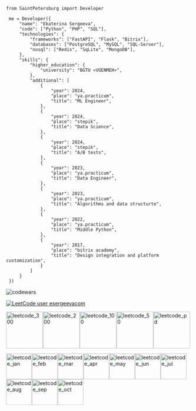 ```
from SaintPetersburg import Developer

 me = Developer({
     "name": "Ekaterina Sergeeva",
     "code": ["Python", "PHP", "SQL"],
     "technologies": {
         "frameworks": ["FastAPI", "Flask", "Bitrix"],
         "databases": ["PostgreSQL", "MySQL", "SQL-Server"],
         "nosql": ["Redis", "SqLite", "MongoDB"],
     },
     "skills": {
         "higher_education": {
             "university": "BGTU «VOENMEH»",
         },
         "additional": [
             {
                 "year": 2024,
                 "place": "ya.practicum",
                 "title": "ML Engineer",
             },
             {
                 "year": 2024,
                 "place": "stepik",
                 "title": "Data Science",
             },
             {
                 "year": 2024,
                 "place": "stepik",
                 "title": "A/B tests",
             },
             {
                 "year": 2023,
                 "place": "ya.practicum",
                 "title": "Data Engineer",
             },
             {
                 "year": 2023,
                 "place": "ya.practicum",
                 "title": "Algorithms and data structurte",
             },
             {
                 "year": 2022,
                 "place": "ya.practicum",
                 "title": "Middle Python",
             },
             {
                 "year": 2017,
                 "place": "bitrix academy",
                 "title": "Design integration and platform customization",
             }
         ]
     }
 })
```

![codewars](https://www.codewars.com/users/esergeevacom/badges/small)

[![LeetCode user esergeevacom](https://img.shields.io/badge/dynamic/json?style=flat&labelColor=black&color=%23ffa116&label=Solved&query=solvedOverTotal&url=https%3A%2F%2Fbadge.xyli.tech/%2Fapi%2Fusers%2Fesergeevacom&logo=leetcode&logoColor=yellow)](https://leetcode.com/esergeevacom/)

<img src="https://assets.leetcode.com/static_assets/marketing/2024.gif" alt="leetcode_300" style="width:100px;" /><img src="https://assets.leetcode.com/static_assets/marketing/2024-200.png" alt="leetcode_200" style="width:100px;" /><img src="https://assets.leetcode.com/static_assets/marketing/2024-100-lg.png" alt="leetcode_100" style="width:100px;" /><img src="https://assets.leetcode.com/static_assets/marketing/2024-50-lg.png" alt="leetcode_50" style="width:100px;" /><img src="https://assets.leetcode.com/static_assets/others/Introduction_to_Pandas_Badge.png" alt="leetcode_pd" style="width:100px;" />


<img src="https://leetcode.com/static/images/badges/dcc-2024-1.png" alt="leetcode_jan" style="width:70px;" /><img src="https://leetcode.com/static/images/badges/dcc-2024-2.png" alt="leetcode_feb" style="width:70px;" /><img src="https://leetcode.com/static/images/badges/dcc-2024-3.png" alt="leetcode_mar" style="width:70px;" /><img src="https://leetcode.com/static/images/badges/dcc-2024-4.png" alt="leetcode_apr" style="width:70px;" /><img src="https://leetcode.com/static/images/badges/dcc-2024-5.png" alt="leetcode_may" style="width:70px;" /><img src="https://leetcode.com/static/images/badges/dcc-2024-6.png" alt="leetcode_jun" style="width:70px;" /><img src="https://leetcode.com/static/images/badges/dcc-2024-7.png" alt="leetcode_jul" style="width:70px;" /><img src="https://leetcode.com/static/images/badges/dcc-2024-8.png" alt="leetcode_aug" style="width:70px;" /><img src="https://leetcode.com/static/images/badges/dcc-2024-9.png" alt="leetcode_sep" style="width:70px;" /><img src="https://leetcode.com/static/images/badges/dcc-2024-10.png" alt="leetcode_oct" style="width:70px;" />

<!--
**esergeevacom/esergeevacom** is a ✨ _special_ ✨ repository because its `README.md` (this file) appears on your GitHub profile.

Here are some ideas to get you started:

- 🔭 I’m currently working on ...
- 🌱 I’m currently learning ...
- 👯 I’m looking to collaborate on ...
- 🤔 I’m looking for help with ...
- 💬 Ask me about ...
- 📫 How to reach me: ...
- 😄 Pronouns: ...
- ⚡ Fun fact: ...
-->
